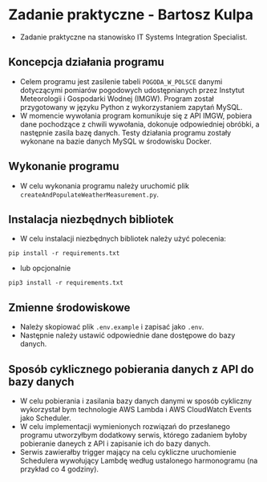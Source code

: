 # Zadanie praktyczne - Bartosz Kulpa

- Zadanie praktyczne na stanowisko IT Systems Integration Specialist.

## Koncepcja działania programu

- Celem programu jest zasilenie tabeli `POGODA_W_POLSCE` danymi dotyczącymi pomiarów pogodowych udostępnianych przez Instytut Meteorologii i Gospodarki Wodnej (IMGW). Program został przygotowany w języku Python z wykorzystaniem zapytań MySQL.
- W momencie wywołania program komunikuje się z API IMGW, pobiera dane pochodzące z chwili wywołania, dokonuje odpowiedniej obróbki, a następnie zasila bazę danych. Testy działania programu zostały wykonane na bazie danych MySQL w środowisku Docker.

## Wykonanie programu

- W celu wykonania programu należy uruchomić plik `createAndPopulateWeatherMeasurement.py`.

## Instalacja niezbędnych bibliotek

- W celu instalacji niezbędnych bibliotek należy użyć polecenia:

```shell
pip install -r requirements.txt

```

- lub opcjonalnie

```shell
pip3 install -r requirements.txt

```

## Zmienne środowiskowe

- Należy skopiować plik `.env.example` i zapisać jako `.env`.
- Następnie należy ustawić odpowiednie dane dostępowe do bazy danych.

## Sposób cyklicznego pobierania danych z API do bazy danych

- W celu pobierania i zasilania bazy danych danymi w sposób cykliczny wykorzystał bym technologie AWS Lambda i AWS CloudWatch Events jako Scheduler.
- W celu implementacji wymienionych rozwiązań do przesłanego programu utworzyłbym dodatkowy serwis, którego zadaniem byłoby pobieranie daneych z API i zapisanie ich do bazy danych.
- Serwis zawierałby trigger mający na celu cykliczne uruchomienie Schedulera wywołujący Lambdę według ustalonego harmonogramu (na przykład co 4 godziny).
